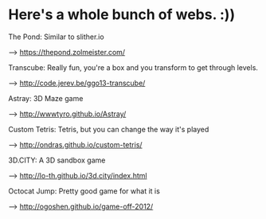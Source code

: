 # **Here's a whole bunch of webs. :))**

The Pond: Similar to slither.io

--> https://thepond.zolmeister.com/


Transcube: Really fun, you're a box and you transform to get through levels.

--> http://code.jerev.be/ggo13-transcube/


Astray: 3D Maze game 

--> http://wwwtyro.github.io/Astray/


Custom Tetris: Tetris, but you can change the way it's played

--> http://ondras.github.io/custom-tetris/


3D.CITY: A 3D sandbox game

--> http://lo-th.github.io/3d.city/index.html


Octocat Jump: Pretty good game for what it is

--> http://ogoshen.github.io/game-off-2012/


